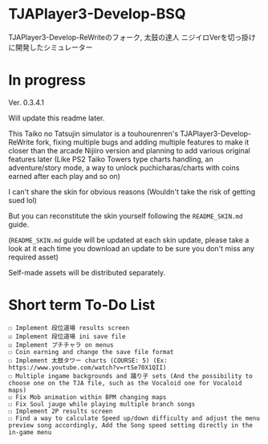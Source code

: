 # TJAPlayer3-Develop-BSQ
TJAPlayer3-Develop-ReWriteのフォーク, 太鼓の達人 ニジイロVerを切っ掛けに開発したシミュレーター

# In progress

Ver. 0.3.4.1

Will update this readme later.

This Taiko no Tatsujin simulator is a touhourenren's TJAPlayer3-Develop-ReWrite fork, fixing multiple bugs and adding multiple features to make it closer than the arcade Nijiiro version and planning to add various original features later (Like PS2 Taiko Towers type charts handling, an adventure/story mode, a way to unlock puchicharas/charts with coins earned after each play and so on)

I can't share the skin for obvious reasons (Wouldn't take the risk of getting sued lol)

But you can reconstitute the skin yourself following the `README_SKIN.md` guide.

(`README_SKIN.md` guide will be updated at each skin update, please take a look at it each time you download an update to be sure you don't miss any required asset)

Self-made assets will be distributed separately.

# Short term To-Do List

```
☐ Implement 段位道場 results screen
☑ Implement 段位道場 ini save file
☑ Implement プチチャラ on menus 
☐ Coin earning and change the save file format
☐ Implement 太鼓タワー charts (COURSE: 5) (Ex: https://www.youtube.com/watch?v=rtSe70X1QII)
☐ Multiple ingame backgrounds and 踊り子 sets (And the possibility to choose one on the TJA file, such as the Vocaloid one for Vocaloid maps)
☑ Fix Mob animation within BPM changing maps
☐ Fix Soul jauge while playing multiple branch songs
☐ Implement 2P results screen
☐ Find a way to calculate Speed up/down difficulty and adjust the menu preview song accordingly, Add the Song speed setting directly in the in-game menu
```